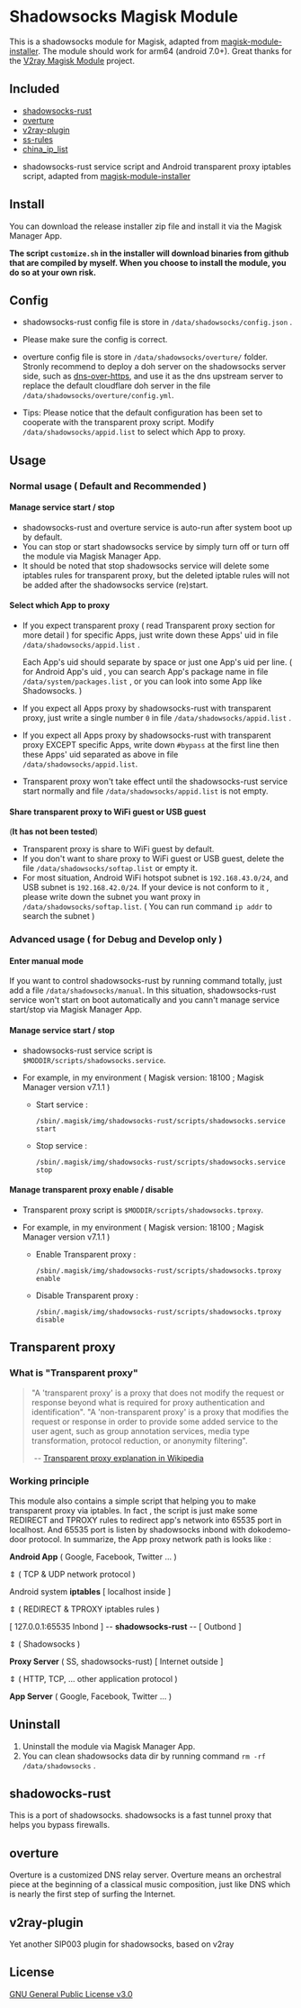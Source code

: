 # Shadowsocks Magisk Module

This is a shadowsocks module for Magisk, adapted from [magisk-module-installer](https://github.com/topjohnwu/magisk-module-installer). The module should work for arm64 (android 7.0+). Great thanks for the [V2ray Magisk Module](https://github.com/Magisk-Modules-Repo/v2ray) project.

## Included

* [shadowsocks-rust](<https://github.com/shadowsocks/shadowsocks-rust>)
* [overture](<https://github.com/shawn1m/overture>)
* [v2ray-plugin](<https://github.com/shadowsocks/v2ray-plugin>)
* [ss-rules](<https://github.com/shadowsocks/luci-app-shadowsocks/blob/master/files/root/usr/bin/ss-rules-without-ipset>)
* [china_ip_list](https://github.com/17mon/china_ip_list)

- shadowsocks-rust service script and Android transparent proxy iptables script, adapted from [magisk-module-installer](https://github.com/topjohnwu/magisk-module-installer)



## Install

You can download the release installer zip file and install it via the Magisk Manager App.

**The script `customize.sh` in the installer will download binaries from github that are compiled by myself. When you choose to install the module, you do so at your own risk.**

## Config

- shadowsocks-rust config file is store in `/data/shadowsocks/config.json` .

- Please make sure the config is correct.

- overture config file is store in `/data/shadowsocks/overture/` folder. Stronly recommend to deploy a doh server on the shadowsocks server side, such as [dns-over-https](<https://github.com/m13253/dns-over-https>), and use it as the dns upstream server to replace the default cloudflare doh server in the file `/data/shadowsocks/overture/config.yml`. 

- Tips: Please notice that the default configuration has been set to cooperate with the transparent proxy script. Modify `/data/shadowsocks/appid.list` to select which App to proxy.


## Usage

### Normal usage ( Default and Recommended )

#### Manage service start / stop

- shadowsocks-rust and overture service is auto-run after system boot up by default.
- You can stop or start shadowsocks service by simply turn off or turn off the module via Magisk Manager App. 
- It should be noted that stop shadowsocks service will delete some iptables rules for transparent proxy, but the deleted iptable rules will not be added after the shadowsocks service (re)start.


#### Select which App to proxy

- If you expect transparent proxy ( read Transparent proxy section for more detail ) for specific Apps, just write down these Apps' uid in file `/data/shadowsocks/appid.list` . 

  Each App's uid should separate by space or just one App's uid per line. ( for Android App's uid , you can search App's package name in file `/data/system/packages.list` , or you can look into some App like Shadowsocks. )

- If you expect all Apps proxy by shadowsocks-rust with transparent proxy, just write a single number `0` in file `/data/shadowsocks/appid.list` .

- If you expect all Apps proxy by shadowsocks-rust with transparent proxy EXCEPT specific Apps, write down `#bypass` at the first line then these Apps' uid separated as above in file `/data/shadowsocks/appid.list`. 

- Transparent proxy won't take effect until the shadowsocks-rust service start normally and file `/data/shadowsocks/appid.list` is not empty.


#### Share transparent proxy to WiFi guest or USB guest

(**It has not been tested**)

- Transparent proxy is share to WiFi guest by default.
- If you don't want to share proxy to WiFi guest or USB guest, delete the file `/data/shadowsocks/softap.list` or empty it.
- For most situation, Android WiFi hotspot subnet is `192.168.43.0/24`, and USB subnet is `192.168.42.0/24`. If your device is not conform to it , please write down the subnet you want proxy in `/data/shadowsocks/softap.list`. ( You can run command `ip addr` to search the subnet )



### Advanced usage ( for Debug and Develop only )

#### Enter manual mode

If you want to control shadowsocks-rust by running command totally, just add a file `/data/shadowsocks/manual`.  In this situation, shadowsocks-rust service won't start on boot automatically and you cann't manage service start/stop via Magisk Manager App. 



#### Manage service start / stop

- shadowsocks-rust service script is `$MODDIR/scripts/shadowsocks.service`.

- For example, in my environment ( Magisk version: 18100 ; Magisk Manager version v7.1.1 )

  - Start service : 

    `/sbin/.magisk/img/shadowsocks-rust/scripts/shadowsocks.service start`

  - Stop service :

    `/sbin/.magisk/img/shadowsocks-rust/scripts/shadowsocks.service stop`



#### Manage transparent proxy enable / disable

- Transparent proxy script is `$MODDIR/scripts/shadowsocks.tproxy`.

- For example, in my environment ( Magisk version: 18100 ; Magisk Manager version v7.1.1 )

  - Enable Transparent proxy : 

    `/sbin/.magisk/img/shadowsocks-rust/scripts/shadowsocks.tproxy enable`

  - Disable Transparent proxy :

    `/sbin/.magisk/img/shadowsocks-rust/scripts/shadowsocks.tproxy disable`



## Transparent proxy

### What is "Transparent proxy"

> "A 'transparent proxy' is a proxy that does not modify the request or response beyond what is required for proxy authentication and identification". "A 'non-transparent proxy' is a proxy that modifies the request or response in order to provide some added service to the user agent, such as group annotation services, media type transformation, protocol reduction, or anonymity filtering".
>
> ​                                -- [Transparent proxy explanation in Wikipedia](https://en.wikipedia.org/wiki/Proxy_server#Transparent_proxy)



### Working principle

This module also contains a simple script that helping you to make transparent proxy via iptables. In fact , the script is just make some REDIRECT and TPROXY rules to redirect app's network into 65535 port in localhost. And 65535 port is listen by shadowsocks inbond with dokodemo-door protocol. In summarize, the App proxy network path is looks like :



**Android App** ( Google, Facebook, Twitter ... )

  &vArr;  ( TCP & UDP network protocol )

Android system **iptables**      [ localhost inside ]

  &vArr;  ( REDIRECT & TPROXY iptables rules )

[ 127.0.0.1:65535 Inbond ] -- **shadowsocks-rust** -- [ Outbond ]

  &vArr;  ( Shadowsocks )

**Proxy Server** ( SS, shadowsocks-rust)   [ Internet outside ]             

  &vArr; ( HTTP, TCP, ... other application protocol ) 

**App Server** ( Google, Facebook, Twitter ... )



## Uninstall

1. Uninstall the module via Magisk Manager App.
2. You can clean shadowsocks data dir by running command `rm -rf /data/shadowsocks` .



## shadowocks-rust

This is a port of shadowsocks. shadowsocks is a fast tunnel proxy that helps you bypass firewalls.

## overture

Overture is a customized DNS relay server. Overture means an orchestral piece at the beginning of a classical music composition, just like DNS which is nearly the first step of surfing the Internet.

## v2ray-plugin

Yet another SIP003 plugin for shadowsocks, based on v2ray

## License

[GNU General Public License v3.0](https://github.com/shadowsocks/luci-app-shadowsocks/blob/master/LICENSE)
